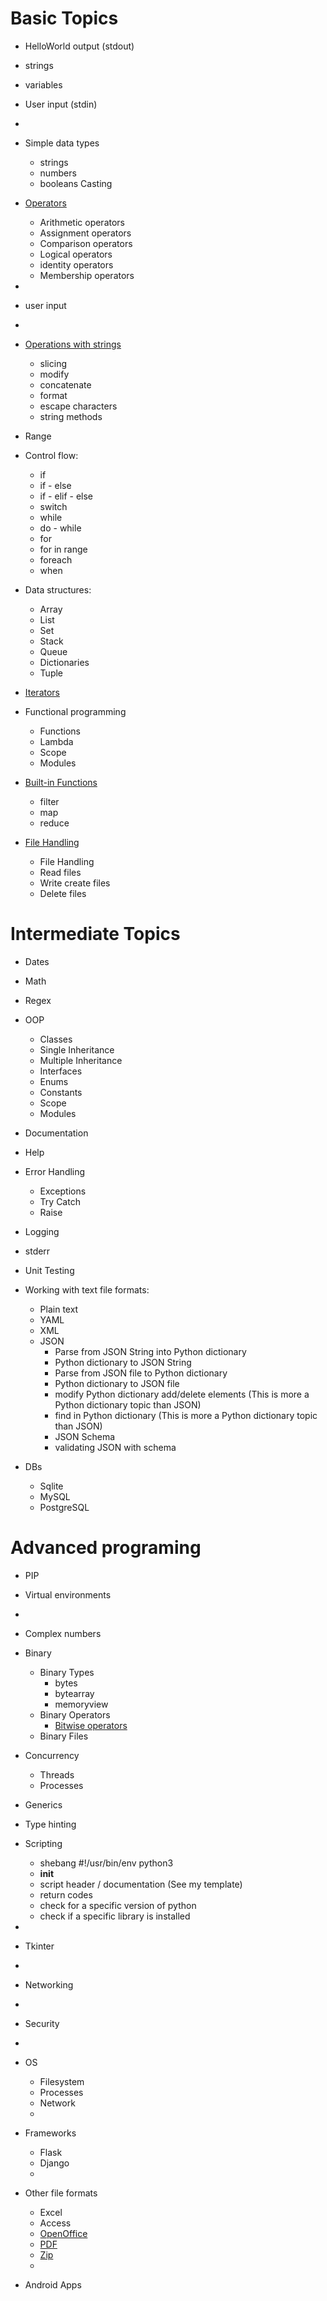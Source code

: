 
# Basic Topics
 - HelloWorld output (stdout)
 - strings
 - variables
 - User input (stdin)
 - 
 - Simple data types
   - strings
   - numbers
   - booleans
 Casting
 - [Operators](https://www.w3schools.com/python/python_operators.asp) 
   - Arithmetic operators
   - Assignment operators
   - Comparison operators
   - Logical operators
   - identity operators
   - Membership operators
   
 - 
 - user input
 - 
 - [Operations with strings](https://www.w3schools.com/python/python_strings.asp)
   - slicing
   - modify
   - concatenate
   - format
   - escape characters
   - string methods
 - Range
 - Control flow:
   - if
   - if - else
   - if - elif - else
   - switch
   - while
   - do - while
   - for
   - for in range
   - foreach
   - when
 - Data structures:
   - Array
   - List
   - Set
   - Stack
   - Queue
   - Dictionaries
   - Tuple
 - [Iterators](https://www.w3schools.com/python/python_iterators.asp) 
 
 - Functional programming
   - Functions
   - Lambda
   - Scope
   - Modules
   
 - [Built-in Functions](https://www.w3schools.com/python/python_ref_functions.asp)
   - filter
   - map
   - reduce

 - [File Handling](https://www.w3schools.com/python/python_file_handling.asp)
   - File Handling
   - Read files
   - Write create files
   - Delete files

 # Intermediate Topics
 - Dates
 - Math
 - Regex
 
 - OOP
   - Classes
   - Single Inheritance
   - Multiple Inheritance
   - Interfaces
   - Enums
   - Constants
   - Scope
   - Modules

 - Documentation
 - Help

 - Error Handling
   - Exceptions
   - Try Catch
   - Raise

 - Logging
 - stderr
 - Unit Testing

 - Working with text file formats:
   - Plain text
   - YAML
   - XML
   - JSON
     - Parse from JSON String into Python dictionary
     - Python dictionary to JSON String
     - Parse from JSON file to Python dictionary
     - Python dictionary to JSON file
     - modify Python dictionary add/delete elements (This is more a Python dictionary topic than JSON)
     - find in Python dictionary (This is more a Python dictionary topic than JSON)
     - JSON Schema
     - validating JSON with schema

 - DBs
   - Sqlite
   - MySQL
   - PostgreSQL

 # Advanced programing

 - PIP
 - Virtual environments
 - 
 - Complex numbers
 - Binary
   - Binary Types
     - bytes
     - bytearray
     - memoryview
   - Binary Operators
     - [Bitwise operators](https://www.w3schools.com/python/python_operators.asp)
   - Binary Files

 - Concurrency
   - Threads
   - Processes

 - Generics
 - Type hinting

 - Scripting
   - shebang #!/usr/bin/env python3 
   - __init__ 
   - script header / documentation (See my template)
   - return codes
   - check for a specific version of python
   - check if a specific library is installed
 - 
 
 - Tkinter
 - 
 - Networking
 - 
 - Security
 - 
 - OS
   - Filesystem
   - Processes
   - Network
   - 
 - Frameworks
   - Flask
   - Django
   - 
 - Other file formats
   - Excel 
   - Access
   - [OpenOffice](https://wiki.openoffice.org/wiki/Python)
   - [PDF]()
   - [Zip](https://www.datacamp.com/community/tutorials/zip-file)
   - 
 - Android Apps